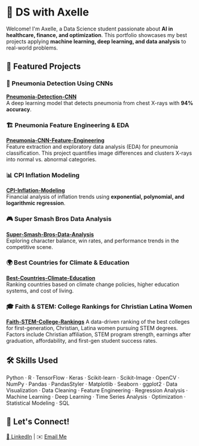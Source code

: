 # 🚀 DS with Axelle 

Welcome! I'm Axelle, a Data Science student passionate about **AI in healthcare, finance, and optimization**. This portfolio showcases my best projects applying **machine learning, deep learning, and data analysis** to real-world problems.  

## 📂 Featured Projects  

### 🔬 Pneumonia Detection Using CNNs  
**[Pneumonia-Detection-CNN](https://github.com/axelle-le-rate/Pneumonia-Detection-CNN)**  
A deep learning model that detects pneumonia from chest X-rays with **94% accuracy**.  

### 🏗️ Pneumonia Feature Engineering & EDA  
**[Pneumonia-CNN-Feature-Engineering](https://github.com/axelle-le-rate/Pneumonia-CNN-Feature-Engineering)**  
Feature extraction and exploratory data analysis (EDA) for pneumonia classification. This project quantifies image differences and clusters X-rays into normal vs. abnormal categories.  

### 📊 CPI Inflation Modeling  
**[CPI-Inflation-Modeling](https://github.com/axelle-le-rate/CPI-Inflation-Modeling)**  
Financial analysis of inflation trends using **exponential, polynomial, and logarithmic regression**.  

### 🎮 Super Smash Bros Data Analysis  
**[Super-Smash-Bros-Data-Analysis](https://github.com/axelle-le-rate/Super-Smash-Bros-Data-Analysis)**  
Exploring character balance, win rates, and performance trends in the competitive scene.  

### 🌍 Best Countries for Climate & Education  
**[Best-Countries-Climate-Education](https://github.com/axelle-le-rate/Best-Countries-Climate-Education)**  
Ranking countries based on climate change policies, higher education systems, and cost of living.  

### 🎓 Faith & STEM: College Rankings for Christian Latina Women
**[Faith-STEM-College-Rankings](https://github.com/axelle-le-rate/Faith-STEM-College-Rankings)**
A data-driven ranking of the best colleges for first-generation, Christian, Latina women pursuing STEM degrees. Factors include Christian affiliation, STEM program strength, earnings after graduation, affordability, and first-gen student success rates.

## 🛠️ Skills Used
Python · R · TensorFlow · Keras · Scikit-learn · Scikit-Image · OpenCV · NumPy · Pandas · PandasStyler · Matplotlib · Seaborn · ggplot2 · Data Visualization · Data Cleaning · Feature Engineering · Regression Analysis · Machine Learning · Deep Learning · Time Series Analysis · Optimization · Statistical Modeling · SQL

## 🔗 Let's Connect!  
[💼 LinkedIn](https://www.linkedin.com/in/axelle-jimenez/) | ✉️ [Email Me](mailto:axellerule@gmail.com)
